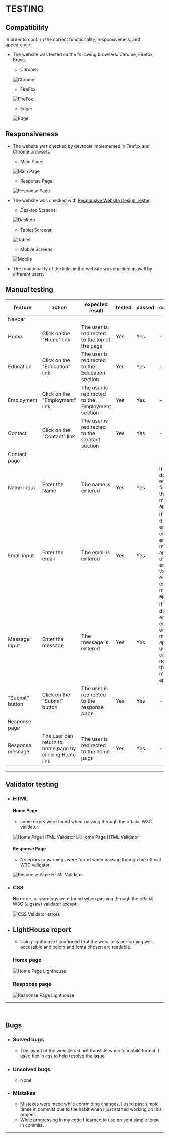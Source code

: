 # TESTING


## Compatibility

In order to confirm the correct functionality, responsiveness, and appearance:

+ The website was tested on the following browsers: Chrome, Firefox, Brave.

    - Chrome:

    ![Chrome](documentation/chrome-testing.gif)

    - FireFox:

    ![FireFox](documentation/firefox-testing.gif)

    - Edge:

    ![Edge](documentation/edge-testing.gif)

## Responsiveness


+ The website was checked by devtools implemented in Firefox and Chrome browsers.

    - Main Page:

    ![Main Page](documentation/responce-testing.gif)

    - Response Page:

    ![Response Page](documentation/responce-page-testing.gif)

+ The website was checked with [Responsive Website Design Tester](https://responsivedesignchecker.com/).

    - Desktop Screens:

    ![Desktop](documentation/desktop-screen.gif)
    

    - Tablet Screens:

    ![Tablet](documentation/tablet-screen.gif)

    - Mobile Screens:

    ![Mobile](documentation/mobile-screen.gif)

+ The functionality of the links in the website was checked as well by different users.

## Manual testing

| feature | action | expected result | tested | passed | comments |
| --- | --- | --- | --- | --- | --- |
| Navbar | | | | | |
| Home | Click on the "Home" link | The user is redirected to the top of the page | Yes | Yes | - |
| Education | Click on the "Education" link | The user is redirected to the Education section | Yes | Yes | - |
| Employment | Click on the "Employment" link | The user is redirected to the Employment section | Yes | Yes | - |
| Contact | Click on the "Contact" link | The user is redirected to the Contact section | Yes | Yes | - |
| Contact page | | | | | |
|  Name input | Enter the Name| The name is entered | Yes | Yes | If user doesn't enter the first name, the error message appears |
| Email input | Enter the email | The email is entered | Yes | Yes | If user doesn't enter the email, the error message appears. If user enters not valid email, the error message appears |
| Message input | Enter the message | The message is entered | Yes | Yes | If user doesn't enter the email, the error message appears. If user enters nothing, the error message appears |
| "Submit" button | Click on the "Submit" button | The user is redirected to the response page | Yes | Yes | - |
| Response page | | | | | |
| Response message | The user can return to home page by clicking Home link | The user is redirected to the home page | Yes | Yes | - |

---
## Validator testing
+ ### HTML
  #### Home Page
    - some errors were found when passing through the official W3C validator.

    ![Home Page HTML Validator](documentation/main-page-validate.png)
    ![Home Page HTML Validator](documentation/main-page-validate2.png)
  
  #### Response Page
    - No errors or warnings were found when passing through the official W3C validator.

    ![Response Page HTML Validator](documentation/response-validate.png)
    
+ ### CSS
  No errors or warnings were found when passing through the official W3C (Jigsaw) validator except:
    
  ![CSS Validator errors](documentation/css-validate.png)
  
  

+ ## LightHouse report

    - Using lighthouse I confirmed that the website is performing well, accessible and colors and fonts chosen are readable.
    
  ### Home page

  ![Home Page Lighthouse](documentation/lighthouse-main-page.png)

  ### Response page

  ![Response Page Lighthouse](documentation/lighthouse-response-page.png)

---
​
## Bugs
+ ### Solved bugs
    - The layout of the website did not translate when to mobile format. I used flex in css to help resolve the issue
+ ### Unsolved bugs
    - None.
+ ### Mistakes
    - Mistakes were made while committing changes. I used past simple tense in commits due to the habit when I just started working on this project.
    - While progressing in my code I learned to use present simple tense in commits.
---

